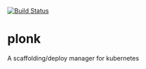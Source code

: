 [![Build Status](https://drone.winkoz.com/api/badges/winkoz/plonk/status.svg?ref=refs/heads/base)](https://drone.winkoz.com/winkoz/plonk)

# plonk
A scaffolding/deploy manager for kubernetes
